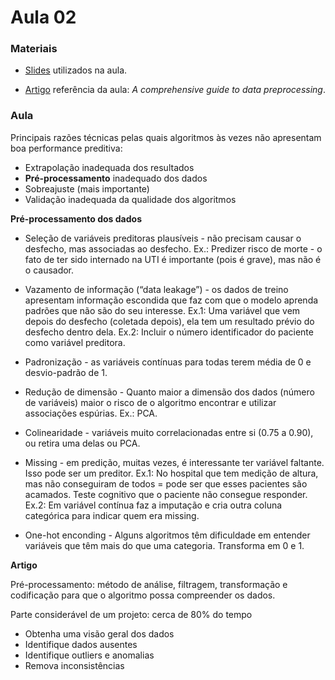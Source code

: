 # Aula 02

### **Materiais**

* [Slides](https://edisciplinas.usp.br/pluginfile.php/7956028/mod_resource/content/1/Aula%202.pdf) utilizados na aula.

* [Artigo](https://neptune.ai/blog/data-preprocessing-guide) referência da aula: *A comprehensive guide to data preprocessing*.

### **Aula**

Principais razões técnicas pelas quais algoritmos às vezes não apresentam boa performance preditiva:

- Extrapolação inadequada dos resultados
- **Pré-processamento** inadequado dos dados
- Sobreajuste (mais importante)
- Validação inadequada da qualidade dos algoritmos

**Pré-processamento dos dados**

- Seleção de variáveis preditoras plausíveis - não precisam causar o desfecho, mas associadas ao desfecho. Ex.: Predizer risco de morte - o fato de ter sido internado na UTI é importante (pois é grave), mas não é o causador.

- Vazamento de informação (“data leakage”) - os dados de treino apresentam informação escondida que faz com que o modelo aprenda padrões que não são do seu interesse. Ex.1: Uma variável que vem depois do desfecho (coletada depois), ela tem um resultado prévio do desfecho dentro dela. Ex.2: Incluir o número identificador do paciente como variável preditora.
- Padronização - as variáveis contínuas para todas terem média de 0 e desvio-padrão de 1.

- Redução de dimensão - Quanto maior a dimensão dos dados (número de variáveis) maior o risco de o algoritmo encontrar e utilizar associações espúrias. Ex.: PCA.

- Colinearidade - variáveis muito correlacionadas entre si (0.75 a 0.90), ou retira uma delas ou PCA.

- Missing - em predição, muitas vezes, é interessante ter variável faltante. Isso pode ser um preditor. Ex.1: No hospital que tem medição de altura, mas não conseguiram de todos = pode ser que esses pacientes são acamados. Teste cognitivo que o paciente não consegue responder. Ex.2: Em variável contínua faz a imputação e cria outra coluna categórica para indicar quem era missing.

- One-hot enconding - Alguns algoritmos têm dificuldade em
entender variáveis que têm mais do que uma categoria. Transforma em 0 e 1.

**Artigo**

Pré-processamento: método de análise, filtragem, transformação e codificação para que o algoritmo possa compreender os dados.

Parte considerável de um projeto: cerca de 80% do tempo

- Obtenha uma visão geral dos dados
- Identifique dados ausentes
- Identifique outliers e anomalias
- Remova inconsistências

